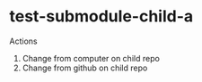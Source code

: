 # test-submodule-child-a

Actions

1. Change from computer on child repo
2. Change from github on child repo
